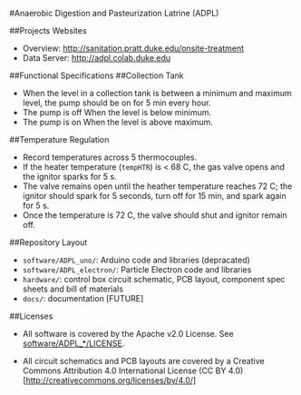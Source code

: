 #Anaerobic Digestion and Pasteurization Latrine (ADPL)

##Projects Websites
* Overview: http://sanitation.pratt.duke.edu/onsite-treatment
* Data Server: http://adpl.colab.duke.edu

##Functional Specifications
##Collection Tank
* When the level in a collection tank is between a minimum and maximum level,
  the pump should be on for 5 min every hour.
* The pump is off When the level is below minimum.
* The pump is on When the level is above maximum.

##Temperature Regulation
* Record temperatures across 5 thermocouples.
* If the heater temperature (``tempHTR``) is < 68 C, the gas valve opens and the
  ignitor sparks for 5 s.
* The valve remains open until the heather temperature reaches 72 C; the ignitor
  should spark for 5 seconds, turn off for 15 min, and spark again for 5 s.
* Once the temperature is 72 C, the valve should shut and ignitor remain off.

##Repository Layout
* ```software/ADPL_uno/```: Arduino code and libraries (depracated)
* ```software/ADPL_electron/```: Particle Electron code and libraries
* ```hardware/```: control box circuit schematic, PCB layout, component spec
  sheets and bill of materials
* ```docs/```: documentation [FUTURE]

##Licenses
* All software is covered by the Apache v2.0 License.  See
  [software/ADPL_*/LICENSE](software/ADPL_complete/LICENSE).

* All circuit schematics and PCB layouts are covered by a Creative Commons
  Attribution 4.0 International License (CC BY 4.0)
  [http://creativecommons.org/licenses/by/4.0/]
